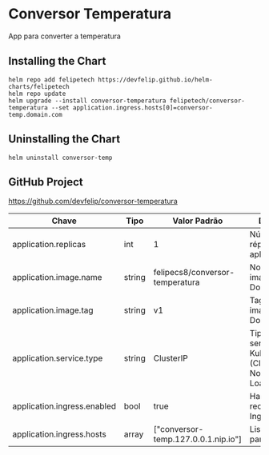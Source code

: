 # Conversor Temperatura
App para converter a temperatura

## Installing the Chart
```
helm repo add felipetech https://devfelip.github.io/helm-charts/felipetech
helm repo update
helm upgrade --install conversor-temperatura felipetech/conversor-temperatura --set application.ingress.hosts[0]=conversor-temp.domain.com
```
## Uninstalling the Chart

```
helm uninstall conversor-temp
```

## GitHub Project
https://github.com/devfelip/conversor-temperatura


| Chave | Tipo | Valor Padrão | Descrição |
|----------|----------|----------|----------|
| application.replicas | int | 1 | Número de réplicas do aplicativo. |
| application.image.name | string | felipecs8/conversor-temperatura | Nome da imagem Docker. |
| application.image.tag | string | v1 | Tag da imagem Docker. |
| application.service.type | string | ClusterIP | Tipo de serviço Kubernetes (ClusterIP, NodePort, LoadBalancer). |
| application.ingress.enabled | bool | true | Habilita o recurso de Ingress. |
| application.ingress.hosts | array | ["conversor-temp.127.0.0.1.nip.io"] | Lista de hosts para o Ingress. |